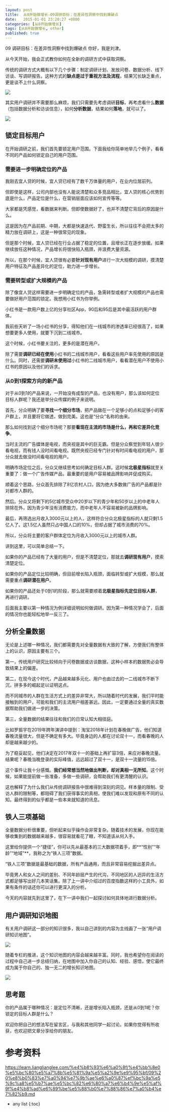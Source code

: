 ```yaml
---
layout: post
title:  从0开始做增长-09调研目标：在差异性洞察中找到爆破点
date:   2015-01-01 23:20:27 +0800
categories: [从0开始做增长]
tags: [从0开始做增长, other]
published: true
---
```




09 调研目标：在差异性洞察中找到爆破点
你好，我是刘津。

从今天开始，我会正式教你如何在全新的调研方式中获取洞察。

传统的调研方式大概有以下几个步骤：制定调研计划、发放问卷、数据分析、线下访谈、写调研报告。这种方式的**缺点是过于重视方法及流程**，结果冗长缺乏重点，更是谈不上什么洞察。

![](https://learn.lianglianglee.com/%e4%b8%93%e6%a0%8f/%e4%bb%8e0%e5%bc%80%e5%a7%8b%e5%81%9a%e5%a2%9e%e9%95%bf/assets/553ea3fa23b544a4a73bfb6ff9dedebc.jpg)

其实用户调研并不需要那么麻烦，我们只需要先考虑调研**目标**，再考虑看什么**数据**（包括数据分析和访谈信息），如何**分析数据**，结果如何**落地**，就可以了。

![](https://learn.lianglianglee.com/%e4%b8%93%e6%a0%8f/%e4%bb%8e0%e5%bc%80%e5%a7%8b%e5%81%9a%e5%a2%9e%e9%95%bf/assets/d3cc097465384066ace7175ed98ec028.jpg)

## 锁定目标用户

在开始调研之前，我们首先要锁定用户范围。下面我给你简单地举几个例子，看看不同的产品如何锁定自己的用户范围。

### 需要进一步明确定位的产品

我刚去宜人贷的时候，宜人贷已经有了数千万体量的用户，在业内位居前列。

但即使是这样，公司内部也没有人能说清楚和众多竞品相比，宜人贷的核心优势到底是什么，产品定位是什么，在营销层面应该如何宣传等等。

大家都是凭感觉，看数据来判断。但即使数据好了，也并不清楚它背后的原因是什么。

这是因为在产品前期、中期，大都是快速迭代、野蛮生长，所以往往不会把太多的精力放在调研上，这是一种很常见的现象。

但是那个时候，宜人贷已经在行业占据了稳定的位置，且增长正在逐步放缓。如果继续放任这种情况，产品增长将很快陷入瓶颈，并浪费大量资源。

所以，在那个时候，宜人贷很有必要**针对现有用户**进行一次大规模的调研，摸清楚用户特征及产品差异化的定位，助力进一步增长。

### 需要转型或扩大规模的产品

除了像宜人贷这样需要进一步明确定位的产品，急需转型或者扩大规模的产品也需要做好用户范围的锁定。我想用小红书为你举例。

小红书是一款用户数上亿的分享社区App，90后和95后是其中最活跃的用户群体。

我前些天听了一场小红书的分享，得知他们在一线城市的渗透率已经很高了，如果想要更多人使用，就要下沉到二线城市。

这个时候，小红书要关注的，更多的是潜在用户。

除了需要**调研已经在使用**小红书的二线城市用户，看看这些用户率先使用的原因是什么。同时，还需要**调研未使用过**小红书的二线城市用户，看看潜在用户不使用小红书的原因以及他们的诉求。

### 从0到1探索方向的新产品

对于从0到1的产品来说，一开始没有成型的产品，也没有用户，那么该如何定位目标人群呢？我还是举分众传媒的例子来说明。

首先，分众明确了要**寻找一个细分市场**，把产品做在一个足够小的点和足够小的客户群上，并且要将它做透，做到完美。这也是“分众”名称的由来。

那么如何找到这个细分市场呢？那要**看现在主流的市场是什么，再和它差异化竞争**。

当时主流的广告媒体是电视，而央视是其中的巨无霸。但是分众察觉到年轻人很少看电视，而有钱人没时间看电视。既然央视已经专门针对有时间看电视的用户，那分众就去做没时间看电视的用户。

明确市场定位之后，分众又继续思考如何确定目标人群。这时候**北极星指标**就至关重要了：做一个广告传媒产品，最重要的是用户容易被品牌影响并促成购买。

顺着这个思路，分众首先排除了8亿农村人口，因为绝大多数做广告的产品都是针对都市人群的。

然后。分众又将剩下的5亿城市受众中20岁以下的青少年和50岁以上的中老年人排除在外，因为青少年没有消费能力，而中老年人不容易被新的品牌影响。

最后，再筛选出月收入3000元以上的人，这样符合分众北极星指标的人就只剩1.5亿人了。这1.5亿人虽然只占中国人口的10%，但却占据了城市消费的70%。

所以，分众将主要的客户群体定位为月收入3000元以上的城市人群。

讲到这里，可以简单总结一下。

如果你的产品已经有了大量的用户，但是不清楚定位，那就去**调研现有用户**，摸索清楚定位。

如果你的产品定位比较明确，但目前增长陷入瓶颈，面临转型或扩大规模，那么就需要重点**调研潜在用户**。

如果你的产品还处于0到1的阶段，那么就需要顺着**北极星指标先定位目标人群**，再进行调研。

后面我主要以第一种情况为例详细说明如何做调研。因为第一种情况学会了，后面的情况你也能轻松地举一反三了。

## 分析全量数据

无论是上述哪一种情况，我们都需要先对全量数据有大致的了解，方便我们有整体上的认识，原因主要有三个。

第一，传统用户研究比较倾向于问卷数据或访谈数据，这种小样本的数据势必会导致结果上的偏差。

第二，在现今这个时代，产品越来越多元化、用户也由过去的一二线城市不断下沉，拼多多的崛起足以证明这点。

而不同城市的人群在生活方式上的差异非常大，所以随着时代的发展，我们平时能接触到的用户，可能和我们的主流用户相差甚远。因此，一定要通过全量的真实数据帮助我们做进一步的决策。

第三，全量数据的结果往往和我们的日常认知大相径庭。

比如罗振宇在2019年跨年演讲中提到：淘宝2018年计划在春晚做广告，他们知道春晚流量很大，但是不确定有多大。毕竟身边的人都在讨论双十一，而看春晚的人却是越来越少的。

为了稳妥起见，他们决定在2017年双十一的基础上再扩容3倍，来应对春晚流量。结果呢？春晚当晚登录的实际峰值，远远超过了双十一，是双十一流量的15倍。

这个事件让我十分感慨。**我们经常想当然地做出判断，却对真相一无所知**。这个时候，如果能提前做一些准备，多做一些调研，会帮助我们有更清醒的认识。

这也解释了为什么我们从传统调研报告中很难得到深刻的洞见。样本量的限制、受访人群的限制等，都阻碍了我们获得事实的真相，使我们难以发现和原有不同的认知。最终得到的似乎都是一些本来就知道的讯息。

## 铁人三项基础

全量数据分析很重要，但听起来似乎操作会非常复杂。随着技术的发展，你现在能够收集到的数据越来越多，很容易就看花了眼，不知道该从何入手。

这里给你提供一个“捷径”，你可以先从最基本的三大数据项着手，即**“性别”“年龄”“地域”**，我称之为“铁人三项”数据。

“铁人三项”数据是最基础的数据，所有产品通用，而且非常容易挖掘出差异点。

毕竟男人和女人之间的差别、不同年龄层产生的代沟，不同地区的人迥异的生活方式都足够写出好几本笑话集。除了上一讲中介绍过的百度指数这样的小工具外，如果有条件的话还你可以进行更深入的分析。

今天的内容就先到这里了，在下一讲中我们一起探讨如何具体地进行数据分析。

## 用户调研知识地图

有关用户调研这一部分的知识很多，我以自己讲到的内容为主线画了一张“用户调研知识地图”。

![](https://learn.lianglianglee.com/%e4%b8%93%e6%a0%8f/%e4%bb%8e0%e5%bc%80%e5%a7%8b%e5%81%9a%e5%a2%9e%e9%95%bf/assets/c9381119c67d47c18681627a109b5054.jpg)

随着专栏的推进，这个知识地图的内容会越来越丰富。同时，我也希望你在阅读的过程中自己进一步总结归纳，在地图中加入你自己的认知、经验、感悟，使它最终成为属于你自己的、独一无二的增长知识地图。

![](https://learn.lianglianglee.com/%e4%b8%93%e6%a0%8f/%e4%bb%8e0%e5%bc%80%e5%a7%8b%e5%81%9a%e5%a2%9e%e9%95%bf/assets/5b240853b8bb41118d42499ebd3c5f43.jpg)

## 思考题

你的产品属于哪种情况：是定位不清晰，还是增长陷入瓶颈，还是从0到1呢？你锁定的目标人群是什么？

欢迎你把自己的想法写在留言区，与我和其他同学一起讨论。如果你觉得有所收获，也欢迎把文章分享给你的朋友。




# 参考资料

https://learn.lianglianglee.com/%e4%b8%93%e6%a0%8f/%e4%bb%8e0%e5%bc%80%e5%a7%8b%e5%81%9a%e5%a2%9e%e9%95%bf/09%20%e8%b0%83%e7%a0%94%e7%9b%ae%e6%a0%87%ef%bc%9a%e5%9c%a8%e5%b7%ae%e5%bc%82%e6%80%a7%e6%b4%9e%e5%af%9f%e4%b8%ad%e6%89%be%e5%88%b0%e7%88%86%e7%a0%b4%e7%82%b9.md

* any list
{:toc}
